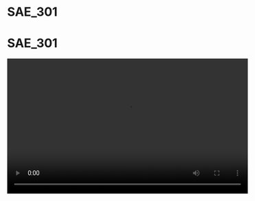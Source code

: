 # SAE_301





# SAE_301

<video width="560" height="315" controls>
  <source src="https://github.com/brioniep/SAE_301/blob/main/Capture%20vid%C3%A9o%20du%202024-10-11%2009-01-08.mp4" type="video/mp4">
  Your browser does not support the video tag.
</video>
